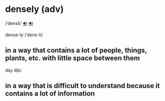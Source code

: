 # densely (adv)

/ˈdensli/ [🔊](https://www.oxfordlearnersdictionaries.com/media/english/uk_pron/d/den/dense/densely__gb_1.mp3) [🔊](https://www.oxfordlearnersdictionaries.com/media/english/us_pron/d/den/dense/densely__us_1.mp3)

dense-ly /ˈdens-li/

## in a way that contains a lot of people, things, plants, etc. with little space between them

dày đặc

## in a way that is difficult to understand because it contains a lot of information